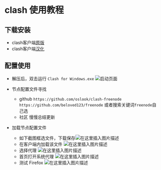 # clash 使用教程
## 下载安装
- clash客户端[原版](https://github.com/Fndroid/clash_for_windows_pkg/releases)
- clash客户端[汉化](https://github.com/BoyceLig/Clash_Chinese_Patch/releases)
## 配置使用
- 解压后，双击运行 ```Clash for Windows.exe```
	![启动页面](https://img-blog.csdnimg.cn/86407356f5be42e09b8eefee6d701644.png?x-oss-process=image/watermark,type_ZmFuZ3poZW5naGVpdGk,shadow_10,text_aHR0cHM6Ly9ibG9nLmNzZG4ubmV0L2dpdGh1Yl8zNTk2NTM1MQ==,size_16,color_FFFFFF,t_70)
- 节点配置文件寻找
	- github
		```https://github.com/oslook/clash-freenode```
		```https://github.com/beloved123/freenode```
		或者搜索关键词```freenode```自己选
	- 社区
		慢慢总结更新

-  加载节点配置文件
 	- 如下截图框选文件，下载保存![在这里插入图片描述](https://img-blog.csdnimg.cn/35e1be4fa9ca457dbeb7904cc8716376.png?x-oss-process=image/watermark,type_ZmFuZ3poZW5naGVpdGk,shadow_10,text_aHR0cHM6Ly9ibG9nLmNzZG4ubmV0L2dpdGh1Yl8zNTk2NTM1MQ==,size_16,color_FFFFFF,t_70)
 	- 在客户端内加载该文件
 		![在这里插入图片描述](https://img-blog.csdnimg.cn/b7e901f144ae48b582dd676a599de4a1.png?x-oss-process=image/watermark,type_ZmFuZ3poZW5naGVpdGk,shadow_10,text_aHR0cHM6Ly9ibG9nLmNzZG4ubmV0L2dpdGh1Yl8zNTk2NTM1MQ==,size_16,color_FFFFFF,t_70)
 	- 选择代理
 		![在这里插入图片描述](https://img-blog.csdnimg.cn/514b40c4f99746f2b9ab4208f0a7e5a3.png?x-oss-process=image/watermark,type_ZmFuZ3poZW5naGVpdGk,shadow_10,text_aHR0cHM6Ly9ibG9nLmNzZG4ubmV0L2dpdGh1Yl8zNTk2NTM1MQ==,size_16,color_FFFFFF,t_70)
	- 首页打开系统代理
		![在这里插入图片描述](https://img-blog.csdnimg.cn/ad4447c90e624a0aa6ec8bf5607c39ac.png?x-oss-process=image/watermark,type_ZmFuZ3poZW5naGVpdGk,shadow_10,text_aHR0cHM6Ly9ibG9nLmNzZG4ubmV0L2dpdGh1Yl8zNTk2NTM1MQ==,size_16,color_FFFFFF,t_70)
	- 测试
		Firefox
		![在这里插入图片描述](https://img-blog.csdnimg.cn/95615c5994a146939c9f84c086142afb.png?x-oss-process=image/watermark,type_ZmFuZ3poZW5naGVpdGk,shadow_10,text_aHR0cHM6Ly9ibG9nLmNzZG4ubmV0L2dpdGh1Yl8zNTk2NTM1MQ==,size_16,color_FFFFFF,t_70)
